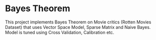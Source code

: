 # Bayes Theorem

This project implements Bayes Theorem on Movie critics (Rotten Movies Dataset) that uses Vector Space Model, Sparse Matrix and Naive Bayes. Model is tuned using Cross Validation, Calibration etc.